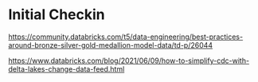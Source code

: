 # Initial Checkin

https://community.databricks.com/t5/data-engineering/best-practices-around-bronze-silver-gold-medallion-model-data/td-p/26044


https://www.databricks.com/blog/2021/06/09/how-to-simplify-cdc-with-delta-lakes-change-data-feed.html

